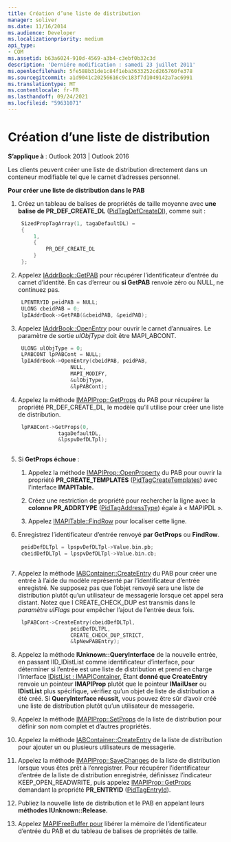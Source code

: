 ```yaml
---
title: Création d’une liste de distribution
manager: soliver
ms.date: 11/16/2014
ms.audience: Developer
ms.localizationpriority: medium
api_type:
- COM
ms.assetid: b63a6024-910d-4569-a3b4-c3ebf0b32c3d
description: 'Derniére modification : samedi 23 juillet 2011'
ms.openlocfilehash: 5fe588b31de1c84f1eba3633252cd265760fe378
ms.sourcegitcommit: a1d9041c20256616c9c183f7d1049142a7ac6991
ms.translationtype: MT
ms.contentlocale: fr-FR
ms.lasthandoff: 09/24/2021
ms.locfileid: "59631071"
---
```

# <a name="creating-a-distribution-list"></a>Création d’une liste de distribution

**S’applique à** : Outlook 2013 | Outlook 2016 
  
Les clients peuvent créer une liste de distribution directement dans un conteneur modifiable tel que le carnet d’adresses personnel.
  
**Pour créer une liste de distribution dans le PAB**
  
1. Créez un tableau de balises de propriétés de taille moyenne avec **une balise de PR_DEF_CREATE_DL** ([PidTagDefCreateDl](pidtagdefcreatedl-canonical-property.md)), comme suit :
    
   ```cpp
    SizedPropTagArray(1, tagaDefaultDL) =
    {
        1,
        {
            PR_DEF_CREATE_DL
        }
    };
   ```

2. Appelez [IAddrBook::GetPAB](iaddrbook-getpab.md) pour récupérer l’identificateur d’entrée du carnet d’identité. En cas d’erreur ou **si GetPAB** renvoie zéro ou NULL, ne continuez pas. 
    
   ```cpp
    LPENTRYID peidPAB = NULL;
    ULONG cbeidPAB = 0;
    lpIAddrBook->GetPAB(&cbeidPAB, &peidPAB);
   ```

3. Appelez [IAddrBook::OpenEntry](iaddrbook-openentry.md) pour ouvrir le carnet d’annuaires. Le paramètre de sortie  _ulObjType_ doit être MAPI_ABCONT. 
    
   ```cpp
    ULONG ulObjType = 0;
    LPABCONT lpPABCont = NULL;
    lpIAddrBook->OpenEntry(cbeidPAB, peidPAB,
                    NULL,
                    MAPI_MODIFY,
                    &ulObjType,
                    &lpPABCont);
   ```

4. Appelez la méthode [IMAPIProp::GetProps](imapiprop-getprops.md) du PAB pour récupérer la propriété PR_DEF_CREATE_DL, le modèle qu’il utilise pour créer une liste de distribution. 
    
   ```cpp
    lpPABCont->GetProps(0,
                tagaDefaultDL,
                &lpspvDefDLTpl);
    
   ```

5. Si **GetProps échoue** : 
    
   1. Appelez la méthode [IMAPIProp::OpenProperty](imapiprop-openproperty.md) du PAB pour ouvrir la propriété **PR_CREATE_TEMPLATES** ([PidTagCreateTemplates](pidtagcreatetemplates-canonical-property.md)) avec l’interface **IMAPITable.** 
      
   2. Créez une restriction de propriété pour rechercher la ligne avec la **colonne PR_ADDRTYPE** ([PidTagAddressType](pidtagaddresstype-canonical-property.md)) égale à « MAPIPDL ». 
      
   3. Appelez [IMAPITable::FindRow](imapitable-findrow.md) pour localiser cette ligne. 
    
6. Enregistrez l’identificateur d’entrée renvoyé **par GetProps** ou **FindRow**.
    
   ```cpp
    peidDefDLTpl = lpspvDefDLTpl->Value.bin.pb;
    cbeidDefDLTpl = lpspvDefDLTpl->Value.bin.cb;
    
   ```

7. Appelez la méthode [IABContainer::CreateEntry](iabcontainer-createentry.md) du PAB pour créer une entrée à l’aide du modèle représenté par l’identificateur d’entrée enregistré. Ne supposez pas que l’objet renvoyé sera une liste de distribution plutôt qu’un utilisateur de messagerie lorsque cet appel sera distant. Notez que l CREATE_CHECK_DUP est transmis dans le  _paramètre ulFlags_ pour empêcher l’ajout de l’entrée deux fois. 
    
   ```cpp
    lpPABCont->CreateEntry(cbeidDefDLTpl,
                    peidDefDLTPL,
                    CREATE_CHECK_DUP_STRICT,
                    &lpNewPABEntry);
   ```

8. Appelez la méthode **IUnknown::QueryInterface** de la nouvelle entrée, en passant IID_IDistList comme identificateur d’interface, pour déterminer si l’entrée est une liste de distribution et prend en charge l’interface [IDistList : IMAPIContainer.](idistlistimapicontainer.md) Étant **donné que CreateEntry** renvoie un pointeur **IMAPIProp** plutôt que le pointeur **IMailUser** ou **IDistList** plus spécifique, vérifiez qu’un objet de liste de distribution a été créé. Si **QueryInterface réussit,** vous pouvez être sûr d’avoir créé une liste de distribution plutôt qu’un utilisateur de messagerie. 
    
9. Appelez la méthode [IMAPIProp::SetProps](imapiprop-setprops.md) de la liste de distribution pour définir son nom complet et d’autres propriétés. 
    
10. Appelez la méthode [IABContainer::CreateEntry](iabcontainer-createentry.md) de la liste de distribution pour ajouter un ou plusieurs utilisateurs de messagerie. 
    
11. Appelez la méthode [IMAPIProp::SaveChanges](imapiprop-savechanges.md) de la liste de distribution lorsque vous êtes prêt à l’enregistrer. Pour récupérer l’identificateur d’entrée de la liste de distribution enregistrée, définissez l’indicateur KEEP_OPEN_READWRITE, puis appelez [IMAPIProp::GetProps](imapiprop-getprops.md) demandant la propriété **PR_ENTRYID** ([PidTagEntryId](pidtagentryid-canonical-property.md)).
    
12. Publiez la nouvelle liste de distribution et le PAB en appelant leurs **méthodes IUnknown::Release.** 
    
13. Appelez [MAPIFreeBuffer pour](mapifreebuffer.md) libérer la mémoire de l’identificateur d’entrée du PAB et du tableau de balises de propriétés de taille. 
    

